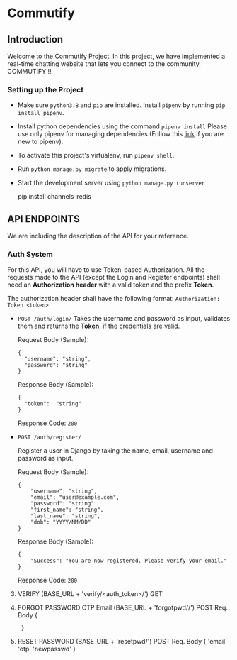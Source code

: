 # Commutify

## Introduction

Welcome to the Commutify Project. In this project, we have implemented a real-time chatting website that lets you connect to the community, COMMUTIFY !!

### Setting up the Project

- Make sure `python3.8` and `pip` are installed. Install `pipenv` by running `pip install pipenv`.
- Install python dependencies using the command `pipenv install` Please use only pipenv for managing dependencies (Follow this [link](https://realpython.com/pipenv-guide/) if you are new to pipenv).
- To activate this project's virtualenv, run `pipenv shell`.
- Run `python manage.py migrate` to apply migrations.
- Start the development server using `python manage.py runserver`

	pip install channels-redis

## API ENDPOINTS

We are including the description of the API for your reference.

### Auth System

For this API, you will have to use Token-based Authorization. All the requests made to the API (except the Login and Register endpoints) shall need an  **Authorization header**  with a valid token and the prefix  **Token**.

The authorization header shall have the following format:
`Authorization: Token <token>`

-   `POST /auth/login/`
    Takes the username and password as input, validates them and returns the **Token**, if the credentials are valid.  
  
	Request Body (Sample):
	```
	{
	  "username": "string",
	  "password": "string"
	}
	```
	Response Body (Sample):
	```
	{
	  "token":  "string"
	}
	```
	Response Code: `200`

-   `POST /auth/register/`

	Register a user in Django by taking the name, email, username and password as input.
  
	Request Body (Sample):
	```
	{
	    "username": "string",
	    "email": "user@example.com",
	    "password": "string"
        "first_name": "string",
        "last_name": "string", 
        "dob": "YYYY/MM/DD"
	}
	```
	Response Body (Sample):
	```
	{
	    "Success": "You are now registered. Please verify your email."
	}
	```
	Response Code: `200`

3. VERIFY       (BASE_URL + 'verify/<auth_token>/')
    GET

4. FORGOT PASSWORD OTP Email (BASE_URL + 'forgotpwd/<email>/')
    POST
    Req. Body
        {

        }

5. RESET PASSWORD   (BASE_URL + 'resetpwd/')
    POST
    Req. Body
        {
            'email'
            'otp'
            'newpasswd'
        }
